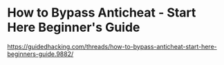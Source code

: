 # How to Bypass Anticheat - Start Here Beginner's Guide



https://guidedhacking.com/threads/how-to-bypass-anticheat-start-here-beginners-guide.9882/